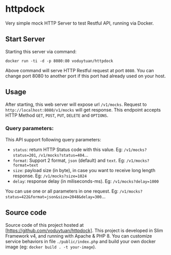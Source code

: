 # httpdock

Very simple mock HTTP Server to test Restful API, running via Docker.

## Start Server

Starting this server via command:

```ssh
docker run -ti -d -p 8080:80 voduytuan/httpdock
```

Above command will serve HTTP Restful request at port `8080`. You can change port 8080 to another port if this port had already used on your host.

## Usage

After starting, this web server will expose url `/v1/mocks`. Request to `http://localhost:8080/v1/mocks` will get response. This endpoint accepts HTTP Method `GET`, `POST`, `PUT`, `DELETE` and `OPTIONS`.

### Query parameters:

This API support following query parameters:

- `status`: return HTTP Status code with this value. Eg: `/v1/mocks?status=201`, `/v1/mocks?status=404`...
- `format`: Support 2 format, `json` (default) and `text`. Eg: `/v1/mocks?format=text`
- `size`: payload size (in byte), in case you want to receive long length response. Eg: `/v1/mocks?size=1024`
- `delay`: response delay (in miliseconds-ms). Eg: `/v1/mocks?delay=1000`

You can use one or all parameters in one request. Eg: `/v1/mocks?status=422&format=json&size=2048&delay=300`...

## Source code

Source code of this project hosted at [https://github.com/voduytuan/httpdock]. This project is developed in Slim Framework v4, and running with Apache & PHP 8. You can customize service behaviors in file `./public/index.php` and build your own docker image (eg: `docker build . -t your-image`).
